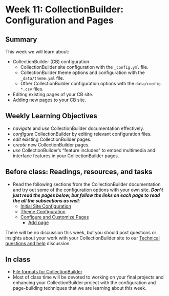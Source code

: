 # Week 11: CollectionBuilder: Configuration and Pages

## Summary

This week we will learn about:

- CollectionBuilder (CB) configuration
	- CollectionBuilder site configuration with the `_config.yml` file.
	- CollectionBuilder theme options and configuration with the `_data/theme.yml` file.
	- Other CollectionBuilder configuration options with the `data/config-*.csv` files.
- Editing existing pages of your CB site.
- Adding new pages to your CB site.


## Weekly Learning Objectives

- _navigate_ and _use_ CollectionBuilder documentation effectively.
- _configure_ CollectionBuilder by editing relevant configuration files.
- _edit_ existing CollectionBuilder pages.
- _create_ new CollectionBuilder pages.
- _use_ CollectionBuilder’s “feature includes” to embed multimedia and interface features in your CollectionBuilder pages.
 
## Before class: Readings, resources, and tasks

- Read the following sections from the CollectionBuilder documentation and try out some of the configuration options with your own site. _**Don’t just read the pages below, but follow the links on each page to read the all the subsections as well**_:
	- [Initial Site Configuration](https://collectionbuilder.github.io/cb-docs/docs/config/)
	- [Theme Configuration](https://collectionbuilder.github.io/cb-docs/docs/theme/)
	- [Configure and Customize Pages](https://collectionbuilder.github.io/cb-docs/docs/customization/)  
		- [Add page](https://collectionbuilder.github.io/cb-docs/docs/pages/add_page/)
	
There will be no discussion this week, but you should post questions or insights about your work with your CollectionBuilder site to our [Technical questions and  help](https://github.com/jawalsh/z652-Digital-Libraries/discussions/9) discussion. 
 
## In class


- [File formats for CollectionBuilder](https://jawalsh.github.io/Z652_reveal.js/cb_file_formats.html)
- Most of class time will be devoted to working on your final projects and enhancing your CollectionBuilder project with the configuration and page-building techniques that we are learning about this week.
